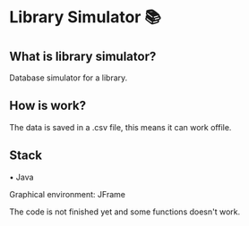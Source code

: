 # Library Simulator 📚 

## What is library simulator?

Database simulator for a library.

## How is work?

The data is saved in a .csv file, this means it can work offile.

## Stack

• Java

Graphical environment: JFrame

The code is not finished yet and some functions doesn't work.

